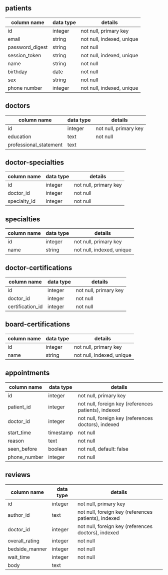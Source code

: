 ## patients
column name     | data type | details
----------------|-----------|-----------------------
id              | integer   | not null, primary key
email           | string    | not null, indexed, unique
password_digest | string    | not null
session_token   | string    | not null, indexed, unique
name            | string    | not null
birthday        | date      | not null
sex             | string    | not null
phone number    | integer   | not null, indexed, unique

## doctors
column name            | data type | details
-----------------------|-----------|-----------------
id                     | integer   | not null, primary key
education              | text      | not null
professional_statement | text      |


## doctor-specialties
column name      | data type | details
-----------------|-----------|------------------
id               | integer   | not null, primary key
doctor_id        | integer   | not null
specialty_id     | integer   | not null

## specialties
column name  | data type | details
-------------|-----------|------------------
id           | integer   | not null, primary key
name         | string    | not null, indexed, unique

## doctor-certifications
column name      | data type | details
-----------------|-----------|------------------
id               | integer   | not null, primary key
doctor_id        | integer   | not null
certification_id | integer   | not null

## board-certifications
column name | data type | details
------------|-----------|------------------
id          | integer   | not null, primary key
name        | string    | not null, indexed, unique

## appointments
column name         | data type | details
--------------------|-----------|-----------------------
id                  | integer   | not null, primary key
patient_id          | integer   | not null, foreign key (references patients), indexed
doctor_id           | integer   | not null, foreign key (references doctors), indexed
start_time          | timestamp | not null
reason              | text      | not null
seen_before         | boolean   | not null, default: false
phone_number        | integer   | not null

## reviews
column name    | data type | details
---------------|-----------|-----------------------
id             | integer   | not null, primary key
author_id      | text      | not null, foreign key (references patients), indexed
doctor_id      | integer   | not null, foreign key (references doctors), indexed
overall_rating | integer   | not null
bedside_manner | integer   | not null
wait_time      | integer   | not null
body           | text      |
